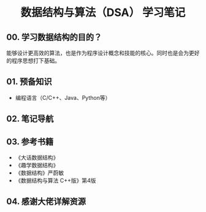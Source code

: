 <h1><center> 数据结构与算法（DSA） 学习笔记</center></h1>

## 00. 学习数据结构的目的？
能够设计更高效的算法，也是作为程序设计概念和技能的核心。同时也是会为更好的程序思想打下基础。

## 01. 预备知识
- 编程语言（C/C++、Java、Python等）

## 02. 笔记导航


## 03. 参考书籍
- 《大话数据结构》
- 《趣学数据结构》
- 《数据结构》严蔚敏
- 《数据结构与算法 C++版》第4版

## 04. 感谢大佬详解资源



